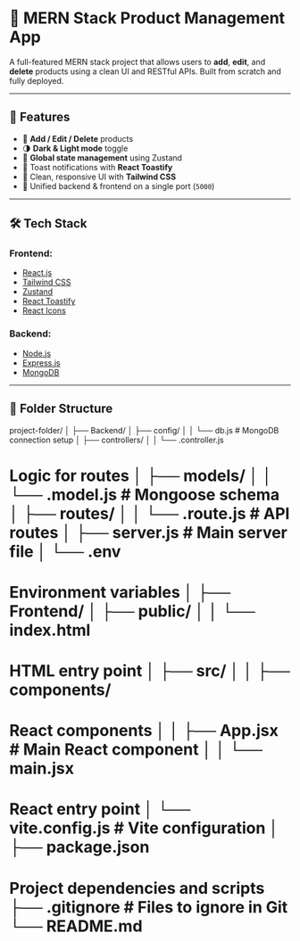 # 🛒 MERN Stack Product Management App

A full-featured MERN stack project that allows users to **add**, **edit**, and **delete** products using a clean UI and RESTful APIs. Built from scratch and fully deployed.

---

## 🚀 Features

- 🔄 **Add / Edit / Delete** products
- 🌗 **Dark & Light mode** toggle
- 🔧 **Global state management** using Zustand
- 💬 Toast notifications with **React Toastify**
- 🎨 Clean, responsive UI with **Tailwind CSS**
- 🔗 Unified backend & frontend on a single port (`5000`)

---

## 🛠️ Tech Stack

### Frontend:
- [React.js](https://reactjs.org/)
- [Tailwind CSS](https://tailwindcss.com/)
- [Zustand](https://zustand-demo.pmnd.rs/)
- [React Toastify](https://fkhadra.github.io/react-toastify/)
- [React Icons](https://react-icons.github.io/react-icons/)

### Backend:
- [Node.js](https://nodejs.org/)
- [Express.js](https://expressjs.com/)
- [MongoDB](https://www.mongodb.com/)

---

## 📂 Folder Structure
project-folder/ │ ├── Backend/ │ ├── config/ │ │ └── db.js # MongoDB connection setup │ ├── controllers/ │ │ └── <entity>.controller.js 
# Logic for routes │ ├── models/ │ │ └── <entity>.model.js # Mongoose schema │ ├── routes/ │ │ └── <entity>.route.js # API routes │ ├── server.js # Main server file │ └── .env 
# Environment variables │ ├── Frontend/ │ ├── public/ │ │ └── index.html 
# HTML entry point │ ├── src/ │ │ ├── components/ 
# React components │ │ ├── App.jsx # Main React component │ │ └── main.jsx 
# React entry point │ └── vite.config.js # Vite configuration │ ├── package.json 
# Project dependencies and scripts ├── .gitignore # Files to ignore in Git └── README.md

